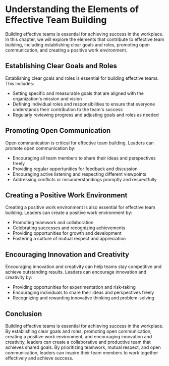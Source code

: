 Understanding the Elements of Effective Team Building
==========================================================================================

Building effective teams is essential for achieving success in the workplace. In this chapter, we will explore the elements that contribute to effective team building, including establishing clear goals and roles, promoting open communication, and creating a positive work environment.

Establishing Clear Goals and Roles
----------------------------------

Establishing clear goals and roles is essential for building effective teams. This includes:

* Setting specific and measurable goals that are aligned with the organization's mission and vision
* Defining individual roles and responsibilities to ensure that everyone understands their contribution to the team's success
* Regularly reviewing progress and adjusting goals and roles as needed

Promoting Open Communication
----------------------------

Open communication is critical for effective team building. Leaders can promote open communication by:

* Encouraging all team members to share their ideas and perspectives freely
* Providing regular opportunities for feedback and discussion
* Encouraging active listening and respecting different viewpoints
* Addressing conflicts or misunderstandings promptly and respectfully

Creating a Positive Work Environment
------------------------------------

Creating a positive work environment is also essential for effective team building. Leaders can create a positive work environment by:

* Promoting teamwork and collaboration
* Celebrating successes and recognizing achievements
* Providing opportunities for growth and development
* Fostering a culture of mutual respect and appreciation

Encouraging Innovation and Creativity
-------------------------------------

Encouraging innovation and creativity can help teams stay competitive and achieve outstanding results. Leaders can encourage innovation and creativity by:

* Providing opportunities for experimentation and risk-taking
* Encouraging individuals to share their ideas and perspectives freely
* Recognizing and rewarding innovative thinking and problem-solving

Conclusion
----------

Building effective teams is essential for achieving success in the workplace. By establishing clear goals and roles, promoting open communication, creating a positive work environment, and encouraging innovation and creativity, leaders can create a collaborative and productive team that achieves shared goals. By prioritizing teamwork, mutual respect, and open communication, leaders can inspire their team members to work together effectively and achieve success.
